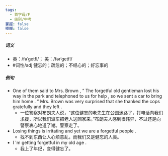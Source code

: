 ```yaml
---
tags:
  - 首字母/F
  - 级别/中考
掌握: false
模糊: false
---
```

##### 词义
- 英：/fəˈɡetfl/； 美：/fərˈɡetfl/
- #词性/adj  健忘的；疏忽的；不经心的；好忘事的
##### 例句
- One of them said to Mrs. Brown , “ The forgetful old gentleman lost his way in the park and telephoned to us for help , so we sent a car to bring him home . ” Mrs. Brown was very surprised that she thanked the cops gratefully and they left .
	- 一位警察对布朗夫人说，“这位健忘的老先生在公园迷路了，打电话向我们求援，所以我们派车把老人送回家来。”布朗夫人感到很诧异，不过还是向警察衷心地道了谢。警察走了。
- Losing things is irritating and yet we are a forgetful people .
	- 找不到东西让人心烦意乱，而我们又是健忘的人类。
- I 'm getting forgetful in my old age .
	- 我上了年纪，变得健忘了。
